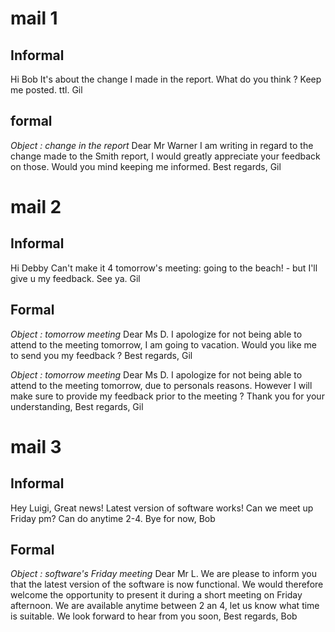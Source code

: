 # mail 1
## Informal
Hi Bob
It's about the change I made in the report. What do you think ? Keep me posted. ttl. Gil
## formal
*Object : change in the report*
Dear Mr Warner
I am writing in regard to the change made to the Smith report, I would greatly appreciate your feedback on those. Would you mind keeping me informed.
Best regards,
Gil
# mail 2
## Informal
Hi Debby
Can't make it 4 tomorrow's meeting: going to the beach! - but I'll give u my feedback.
See ya. Gil
## Formal
*Object : tomorrow meeting*
Dear Ms D.
I apologize for not being able to attend to the meeting tomorrow, I am going to vacation. Would you like me to send you my feedback ?
Best regards,
Gil

*Object : tomorrow meeting*
Dear Ms D.
I apologize for not being able to attend to the meeting tomorrow, due to personals reasons. However I will make sure to provide my feedback prior to the meeting ?
Thank you for your understanding,
Best regards,
Gil
# mail 3
## Informal
Hey Luigi,
Great news! Latest version of software works! Can we meet up Friday pm? Can do anytime 2-4.
Bye for now, Bob
## Formal
*Object : software's Friday meeting*
Dear Mr L.
We are please to inform you that the latest version of the software is now functional. We would therefore welcome the opportunity to present it during a short meeting on Friday afternoon. We are available anytime between 2 an 4, let us know what time is suitable.
We look forward to hear from you soon,
Best regards,
Bob